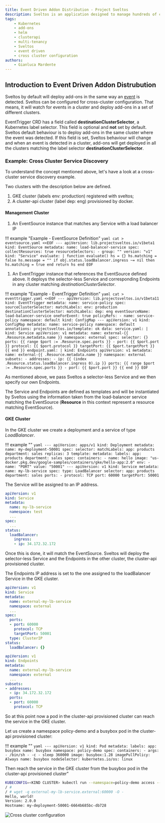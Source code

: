 ```yaml
---
title: Event Driven Addon Distribution - Project Sveltos
description: Sveltos is an application designed to manage hundreds of clusters by providing declarative APIs to deploy Kubernetes add-ons across multiple clusters.
tags:
    - Kubernetes
    - add-ons
    - helm
    - clusterapi
    - multi-tenancy
    - Sveltos
    - event driven
    - cross cluster configuration
authors:
    - Gianluca Mardente
---
```


## Introduction to Event Driven Addon Distrubution

Sveltos by default will deploy add-ons in the same way an [event](addon_event_deployment.md) is detected.
Sveltos can be configured for cross-cluster configuration. That means, it will watch for events in a cluster and deploy add-ons in a set of different clusters.

EventTrigger CRD has a field called __destinationClusterSelector__, a Kubernetes label selector.
This field is optional and **not** set by default. Sveltos default behaviour is to deploy add-ons in the same cluster where the event was detected. If this field is set, Sveltos behaviour will change and when an event is detected in a cluster, add-ons will get deployed in all the clusters matching the label selector __destinationClusterSelector__.

### Example: Cross Cluster Service Discovery

To understand the concept mentioned above, let's have a look at a cross-cluster service discovery example.

Two clusters with the description below are defined.

1. GKE cluster (labels env: production) registered with sveltos;
1. A cluster-api cluster (label dep: eng) provisioned by docker.
 
#### Management Cluster

1. An EventSource instance that matches any Service with a load balancer IP

!!! example "Example - EventSource Definition"
    ```yaml
    cat > eventsource.yaml <<EOF
    ---
    apiVersion: lib.projectsveltos.io/v1beta1
    kind: EventSource
    metadata:
      name: load-balancer-service
    spec:
      collectResources: true
      resourceSelectors:
      - group: ""
        version: "v1"
        kind: "Service"
      evaluate: |
        function evaluate()
          hs = {}
          hs.matching = false
          hs.message = ""
          if obj.status.loadBalancer.ingress ~= nil then
            hs.matching = true
          end
          return hs
        end
    EOF
    ```
1. An EventTrigger instance that references the EventSource defined above. It deploys the selector-less Service and corresponding Endpoints in any cluster matching _destinationClusterSelector_.

!!! example "Example - EventTrigger Definition"
    ```yaml
    cat > eventtrigger.yaml <<EOF
    ---
    apiVersion: lib.projectsveltos.io/v1beta11
    kind: EventTrigger
    metadata:
      name: service-policy
    spec:
      sourceClusterSelector:
        matchLabels:
          env: production
      destinationClusterSelector:
        matchLabels:
          dep: eng
      eventSourceName: load-balancer-service
      oneForEvent: true
      policyRefs:
      - name: service-policy
        namespace: default
        kind: ConfigMap
    ---
    apiVersion: v1
    kind: ConfigMap
    metadata:
      name: service-policy
      namespace: default
      annotations:
        projectsveltos.io/template: ok
    data:
      service.yaml: |
        kind: Service
        apiVersion: v1
        metadata:
          name: external-{{ .Resource.metadata.name }}
          namespace: external
        spec:
          selector: {}
          ports:
            {{ range $port := .Resource.spec.ports }}
            - port: {{ $port.port }}
              protocol: {{ $port.protocol }}
              targetPort: {{ $port.targetPort }}
            {{ end }}
      endpoint.yaml: |
        kind: Endpoints
        apiVersion: v1
        metadata:
          name: external-{{ .Resource.metadata.name }}
          namespace: external
        subsets:
        - addresses:
          - ip: {{ (index .Resource.status.loadBalancer.ingress 0).ip }}
          ports:
            {{ range $port := .Resource.spec.ports }}
            - port: {{ $port.port }}
            {{ end }}
    EOF
    ```

As mentioned above, we pass Sveltos a selector-less Service and we then specify our own Endpoints.

The Service and Endpoints are defined as templates and will be instantiated by Sveltos using the information taken from the load-balancer service matching the EventSource (__Resource__ in this context represent a resource matching EventSource).

#### GKE Cluster

In the GKE cluster we create a deployment and a service of type *LoadBalancer*. 

!!! example ""
    ```yaml
    ---
    apiVersion: apps/v1
    kind: Deployment
    metadata:
      name: my-deployment-50001
    spec:
      selector:
        matchLabels:
          app: products
          department: sales
      replicas: 3
      template:
        metadata:
          labels:
            app: products
            department: sales
        spec:
          containers:
          - name: hello
            image: "us-docker.pkg.dev/google-samples/containers/gke/hello-app:2.0"
            env:
            - name: "PORT"
              value: "50001"
    ---
    apiVersion: v1
    kind: Service
    metadata:
      name: my-lb-service
    spec:
      type: LoadBalancer
      selector:
        app: products
        department: sales
      ports:
      - protocol: TCP
        port: 60000
        targetPort: 50001
    ```

The Service will be assigned to an IP address.

```yaml
apiVersion: v1
kind: Service
metadata:
  name: my-lb-service
  namespace: test
  ...
spec:
  ...
status:
  loadBalancer:
    ingress:
    - ip: 34.172.32.172
```
 
Once this is done, it will match the EventSource. Sveltos will deploy the selector-less Service and the Endpoints in the other cluster, the cluster-api provisioned cluster. 

The Endpoints IP address is set to the one assigned to the loadBalancer Service in the GKE cluster.

```yaml
apiVersion: v1
kind: Service
metadata:
  name: external-my-lb-service
  namespace: external
  ...
spec:
  ports:
  - port: 60000
    protocol: TCP
    targetPort: 50001
  type: ClusterIP
status:
  loadBalancer: {}
```

```yaml 
apiVersion: v1
kind: Endpoints
metadata:
  name: external-my-lb-service
  namespace: external
  ...
subsets:
- addresses:
  - ip: 34.172.32.172
  ports:
  - port: 60000
    protocol: TCP
```

So at this point now a pod in the cluster-api provisioned cluster can reach the service in the GKE cluster.

Let us create a namespace policy-demo and a busybox pod in the cluster-api provisioned cluster:

!!! example ""
    ```yaml
    ---
    apiVersion: v1
    kind: Pod
    metadata:
      labels:
        app: busybox
      name: busybox
      namespace: policy-demo
    spec:
      containers:
      - args:
        - /bin/sh
        - -c
        - sleep 360000
        image: busybox:1.28
        imagePullPolicy: Always
        name: busybox
      nodeSelector:
        kubernetes.io/os: linux
    ```

Then reach the service in the GKE cluster from the busybox pod in the cluster-api provisioned cluster"

```bash 
KUBECONFIG=<KIND CLUSTER> kubectl run --namespace=policy-demo access --rm -ti --image busybox /bin/sh
/ # 
/ # wget -q external-my-lb-service.external:60000 -O -
Hello, world!
Version: 2.0.0
Hostname: my-deployment-50001-6664b685bc-db728
```

![Cross cluster configuration](../assets/event_based_cross_cluster.gif)
